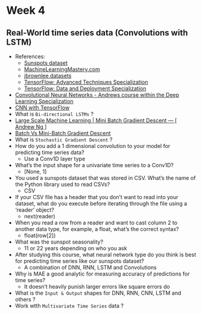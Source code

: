 # Week 4

## Real-World time series data (Convolutions with LSTM)

* References:
    * [Sunspots dataset](https://www.kaggle.com/robervalt/sunspots)
    * [MachineLearningMastery.com](https://machinelearningmastery.com/)
    * [jbrownlee datasets](https://github.com/jbrownlee/Datasets)
    * [TensorFlow: Advanced Techniques Specialization](https://bit.ly/39iAsZQ)
    * [TensorFlow: Data and Deployment Specialization](https://bit.ly/3ojuT1o)
* [Convolutional Neural Networks - Andrews course within the Deep Learning Specialization](https://www.coursera.org/learn/convolutional-neural-networks)
* [CNN with TensorFlow](https://www.coursera.org/learn/convolutional-neural-networks-tensorflow)
* What is `Bi-directional LSTMs` ?
* [Large Scale Machine Learning | Mini Batch Gradient Descent — [ Andrew Ng ]](https://www.youtube.com/watch?v=l4lSUAcvHFs)
* [Batch Vs Mini-Batch Gradient Descent](https://www.youtube.com/watch?v=4qJaSmvhxi8)
* What is `Stochastic Gradient Descent` ?
* How do you add a 1 dimensional convolution to your model for predicting time series data?
    * Use a Conv1D layer type
* What’s the input shape for a univariate time series to a Conv1D?
    * [None, 1]
* You used a sunspots dataset that was stored in CSV. What’s the name of the Python library used to read CSVs?
    * CSV
* If your CSV file has a header that you don’t want to read into your dataset, what do you execute before iterating through the file using a ‘reader’ object?
    * next(reader)
* When you read a row from a reader and want to cast column 2 to another data type, for example, a float, what’s the correct syntax?
    * float(row[2])
* What was the sunspot seasonality?
    * 11 or 22 years depending on who you ask
* After studying this course, what neural network type do you think is best for predicting time series like our sunspots dataset?
    * A combination of DNN, RNN, LSTM and Convolutions
* Why is MAE a good analytic for measuring accuracy of predictions for time series?
    * It doesn’t heavily punish larger errors like square errors do
* What is the `Input & Output` shapes for DNN, RNN, CNN, LSTM and others ?
* Work wtth `Multivariate Time Series` data ?
